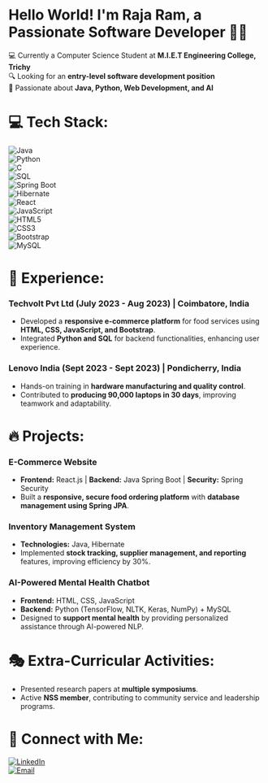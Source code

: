 

# Hello World! I'm Raja Ram, a Passionate Software Developer 👋🏼  

💻 Currently a Computer Science Student at **M.I.E.T Engineering College, Trichy**  
🔍 Looking for an **entry-level software development position**  
🚀 Passionate about **Java, Python, Web Development, and AI**  

# 💻 Tech Stack:
![Java](https://img.shields.io/badge/java-%23ED8B00.svg?style=for-the-badge&logo=openjdk&logoColor=white)  
![Python](https://img.shields.io/badge/python-%233776AB.svg?style=for-the-badge&logo=python&logoColor=white)  
![C](https://img.shields.io/badge/c-%2300599C.svg?style=for-the-badge&logo=c&logoColor=white)  
![SQL](https://img.shields.io/badge/sql-%230074D9.svg?style=for-the-badge&logo=postgresql&logoColor=white)  
![Spring Boot](https://img.shields.io/badge/Spring%20Boot-%236DB33F.svg?style=for-the-badge&logo=springboot&logoColor=white)  
![Hibernate](https://img.shields.io/badge/Hibernate-%23478588.svg?style=for-the-badge&logo=hibernate&logoColor=white)  
![React](https://img.shields.io/badge/react-%2320232a.svg?style=for-the-badge&logo=react&logoColor=%2361DAFB)  
![JavaScript](https://img.shields.io/badge/javascript-%23F7DF1E.svg?style=for-the-badge&logo=javascript&logoColor=black)  
![HTML5](https://img.shields.io/badge/html5-%23E34F26.svg?style=for-the-badge&logo=html5&logoColor=white)  
![CSS3](https://img.shields.io/badge/css3-%231572B6.svg?style=for-the-badge&logo=css3&logoColor=white)  
![Bootstrap](https://img.shields.io/badge/Bootstrap-%23563D7C.svg?style=for-the-badge&logo=bootstrap&logoColor=white)  
![MySQL](https://img.shields.io/badge/MySQL-%2300f.svg?style=for-the-badge&logo=mysql&logoColor=white)  

# 🏢 Experience:
### **Techvolt Pvt Ltd (July 2023 - Aug 2023) | Coimbatore, India**  
- Developed a **responsive e-commerce platform** for food services using **HTML, CSS, JavaScript, and Bootstrap**.  
- Integrated **Python and SQL** for backend functionalities, enhancing user experience.  

### **Lenovo India (Sept 2023 - Sept 2023) | Pondicherry, India**  
- Hands-on training in **hardware manufacturing and quality control**.  
- Contributed to **producing 90,000 laptops in 30 days**, improving teamwork and adaptability.  

# 🔥 Projects:
### **E-Commerce Website**  
- **Frontend:** React.js | **Backend:** Java Spring Boot | **Security:** Spring Security  
- Built a **responsive, secure food ordering platform** with **database management using Spring JPA**.  

### **Inventory Management System**  
- **Technologies:** Java, Hibernate  
- Implemented **stock tracking, supplier management, and reporting** features, improving efficiency by 30%.  

### **AI-Powered Mental Health Chatbot**  
- **Frontend:** HTML, CSS, JavaScript  
- **Backend:** Python (TensorFlow, NLTK, Keras, NumPy) + MySQL  
- Designed to **support mental health** by providing personalized assistance through AI-powered NLP.  

# 🎭 Extra-Curricular Activities:
- Presented research papers at **multiple symposiums**.  
- Active **NSS member**, contributing to community service and leadership programs.  

# 🔗 Connect with Me:
[![LinkedIn](https://img.shields.io/badge/LinkedIn-blue?style=flat&logo=linkedin)](https://www.linkedin.com/in/rajaram08/)  
[![Email](https://img.shields.io/badge/Email-D14836?style=flat&logo=gmail&logoColor=white)](mailto:rajaramdet@gmail.com)  

<picture>
  <source media="(prefers-color-scheme: dark)" srcset="https://raw.githubusercontent.com/raja-ram08/raja-ram08/output/github-snake-dark.svg" />
  <source media="(prefers-color-scheme: light)" srcset="https://raw.githubusercontent.com/raja-ram08/raja-ram08/output/github-snake.svg" />
</picture>
